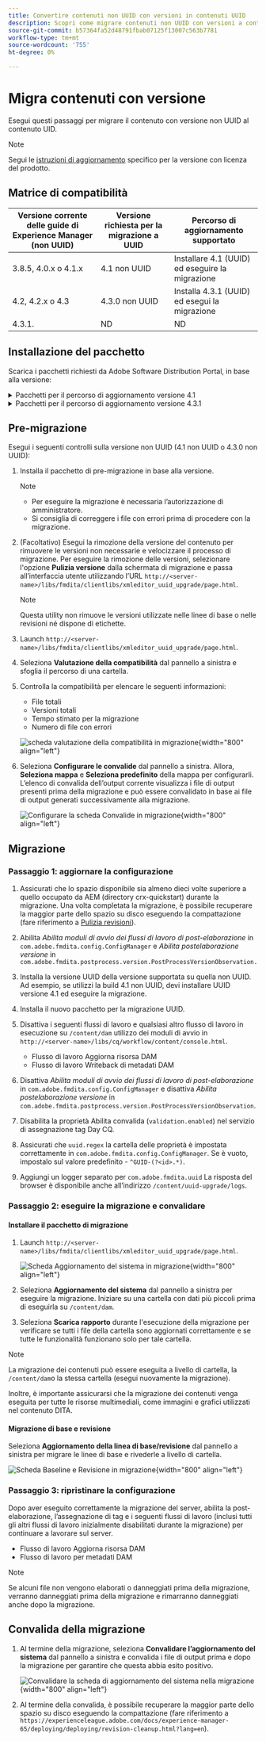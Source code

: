 ```yaml
---
title: Convertire contenuti non UUID con versioni in contenuti UUID
description: Scopri come migrare contenuti non UUID con versioni a contenuti UUID.
source-git-commit: b57364fa52d48791fbab07125f13007c563b7781
workflow-type: tm+mt
source-wordcount: '755'
ht-degree: 0%

---
```


# Migra contenuti con versione

Esegui questi passaggi per migrare il contenuto con versione non UUID al contenuto UID.

>[!NOTE]
>
>Segui le [istruzioni di aggiornamento](./upgrade-xml-documentation.md) specifico per la versione con licenza del prodotto.

## Matrice di compatibilità

| Versione corrente delle guide di Experience Manager (non UUID) | Versione richiesta per la migrazione a UUID | Percorso di aggiornamento supportato |
|---|---|---|
| 3.8.5, 4.0.x o 4.1.x | 4.1 non UUID | Installare 4.1 (UUID) ed eseguire la migrazione |
| 4.2, 4.2.x o 4.3 | 4.3.0 non UUID | Installa 4.3.1 (UUID) ed esegui la migrazione |
| 4.3.1. | ND | ND |

## Installazione del pacchetto

Scarica i pacchetti richiesti da Adobe Software Distribution Portal, in base alla versione:
<details>
<summary>  Pacchetti per il percorso di aggiornamento versione 4.1</summary>

1. **Pre-migrazione**: [com.adobe.guides.pre-uuid-migration-1.0.9.zip](https://experience.adobe.com/#/downloads/content/software-distribution/en/aem.html?package=%2Fcontent%2Fsoftware-distribution%2Fen%2Fdetails.html%2Fcontent%2Fdam%2Faem%2Fpublic%2Faemdox%2Fother-packages%2Fuuid-migration%2F1-0%2Fcom.adobe.guides.pre-uuid-migration-1.0.9.zip)
1. **Migrazione**: [com.adobe.guides.uuid-upgrade-1.0.19.zip](https://experience.adobe.com/#/downloads/content/software-distribution/en/aem.html?package=%2Fcontent%2Fsoftware-distribution%2Fen%2Fdetails.html%2Fcontent%2Fdam%2Faem%2Fpublic%2Faemdox%2Fother-packages%2Fuuid-migration%2F1-0%2Fcom.adobe.guides.uuid-upgrade-1.0.19.zip)
</details>


<details>
<summary> Pacchetti per il percorso di aggiornamento versione 4.3.1</summary>

1. **Pre-migrazione**: [com.adobe.guides.pre-uuid-migration-1.1.3.zip](https://experience.adobe.com/#/downloads/content/software-distribution/en/aem.html?package=%2Fcontent%2Fsoftware-distribution%2Fen%2Fdetails.html%2Fcontent%2Fdam%2Faem%2Fpublic%2Faemdox%2Fother-packages%2Fuuid-migration%2Fcom.adobe.guides.pre-uuid-migration-1.1.3.zip)
1. **Migrazione**: [com.adobe.guides.uuid-upgrade-1.1.15.zip](https://experience.adobe.com/#/downloads/content/software-distribution/en/aem.html?package=%2Fcontent%2Fsoftware-distribution%2Fen%2Fdetails.html%2Fcontent%2Fdam%2Faem%2Fpublic%2Faemdox%2Fother-packages%2Fuuid-migration%2Fcom.adobe.guides.uuid-upgrade-1.1.15.zip)

</details>

## Pre-migrazione

Esegui i seguenti controlli sulla versione non UUID (4.1 non UUID o 4.3.0 non UUID):

1. Installa il pacchetto di pre-migrazione in base alla versione.

   >[!NOTE]
   >
   >* Per eseguire la migrazione è necessaria l’autorizzazione di amministratore.
   >* Si consiglia di correggere i file con errori prima di procedere con la migrazione.

1. (Facoltativo) Esegui la rimozione della versione del contenuto per rimuovere le versioni non necessarie e velocizzare il processo di migrazione. Per eseguire la rimozione delle versioni, selezionare l&#39;opzione
   **Pulizia versione** dalla schermata di migrazione e passa all’interfaccia utente utilizzando l’URL `http://<server- name>/libs/fmdita/clientlibs/xmleditor_uuid_upgrade/page.html`.
   >[!NOTE]
   >
   >Questa utility non rimuove le versioni utilizzate nelle linee di base o nelle revisioni né dispone di etichette.
1. Launch `http://<server- name>/libs/fmdita/clientlibs/xmleditor_uuid_upgrade/page.html`.
1. Seleziona **Valutazione della compatibilità**  dal pannello a sinistra e sfoglia il percorso di una cartella.
1. Controlla la compatibilità per elencare le seguenti informazioni:
   * File totali
   * Versioni totali
   * Tempo stimato per la migrazione
   * Numero di file con errori

   ![scheda valutazione della compatibilità in migrazione](assets/migration-compatibility-assessment.png){width="800" align="left"}


1. Seleziona **Configurare le convalide** dal pannello a sinistra. Allora, **Seleziona mappa** e **Seleziona predefinito** della mappa per configurarli. L’elenco di convalida dell’output corrente visualizza i file di output presenti prima della migrazione e può essere convalidato in base ai file di output generati successivamente alla migrazione.

   ![Configurare la scheda Convalide in migrazione](assets/migration-configure-validation.png){width="800" align="left"}




## Migrazione

### Passaggio 1: aggiornare la configurazione

1. Assicurati che lo spazio disponibile sia almeno dieci volte superiore a quello occupato da AEM (directory crx-quickstart) durante la migrazione. Una volta completata la migrazione, è possibile recuperare la maggior parte dello spazio su disco eseguendo la compattazione (fare riferimento a [Pulizia revisioni](https://experienceleague.adobe.com/docs/experience-manager-65/deploying/deploying/revision-cleanup.html?lang=en)).

1. Abilita *Abilita moduli di avvio dei flussi di lavoro di post-elaborazione* in `com.adobe.fmdita.config.ConfigManager` e *Abilita postelaborazione versione* in `com.adobe.fmdita.postprocess.version.PostProcessVersionObservation.`

1. Installa la versione UUID della versione supportata su quella non UUID. Ad esempio, se utilizzi la build 4.1 non UUID, devi installare UUID versione 4.1 ed eseguire la migrazione.

1. Installa il nuovo pacchetto per la migrazione UUID.

1. Disattiva i seguenti flussi di lavoro e qualsiasi altro flusso di lavoro in esecuzione su `/content/dam` utilizzo dei moduli di avvio in `http://<server-name>/libs/cq/workflow/content/console.html`.

   * Flusso di lavoro Aggiorna risorsa DAM
   * Flusso di lavoro Writeback di metadati DAM

1. Disattiva *Abilita moduli di avvio dei flussi di lavoro di post-elaborazione* in `com.adobe.fmdita.config.ConfigManager` e disattiva *Abilita postelaborazione versione* in `com.adobe.fmdita.postprocess.version.PostProcessVersionObservation`.

1. Disabilita la proprietà Abilita convalida (`validation.enabled`) nel servizio di assegnazione tag Day CQ.

1. Assicurati che `uuid.regex` la cartella delle proprietà è impostata correttamente in `com.adobe.fmdita.config.ConfigManager`. Se è vuoto, impostalo sul valore predefinito - `^GUID-(?<id>.*)`.
1. Aggiungi un logger separato per `com.adobe.fmdita.uuid` La risposta del browser è disponibile anche all’indirizzo `/content/uuid-upgrade/logs`.

### Passaggio 2: eseguire la migrazione e convalidare

#### Installare il pacchetto di migrazione

1. Launch `http://<server-name>/libs/fmdita/clientlibs/xmleditor_uuid_upgrade/page.html`.

   ![Scheda Aggiornamento del sistema in migrazione](assets/migration-system-upgrade.png){width="800" align="left"}

1. Seleziona **Aggiornamento del sistema** dal pannello a sinistra per eseguire la migrazione. Iniziare su una cartella con dati più piccoli prima di eseguirla su `/content/dam`.

1. Seleziona **Scarica rapporto** durante l&#39;esecuzione della migrazione per verificare se tutti i file della cartella sono aggiornati correttamente e se tutte le funzionalità funzionano solo per tale cartella.


>[!NOTE]
>
> La migrazione dei contenuti può essere eseguita a livello di cartella, la `/content/dam`o la stessa cartella (esegui nuovamente la migrazione).

Inoltre, è importante assicurarsi che la migrazione dei contenuti venga eseguita per tutte le risorse multimediali, come immagini e grafici utilizzati nel contenuto DITA.

#### Migrazione di base e revisione

Seleziona **Aggiornamento della linea di base/revisione** dal pannello a sinistra per migrare le linee di base e rivederle a livello di cartella.

![Scheda Baseline e Revisione in migrazione](assets/migration-baseline-review-upgrade.png){width="800" align="left"}


### Passaggio 3: ripristinare la configurazione

Dopo aver eseguito correttamente la migrazione del server, abilita la post-elaborazione, l’assegnazione di tag e i seguenti flussi di lavoro (inclusi tutti gli altri flussi di lavoro inizialmente disabilitati durante la migrazione) per continuare a lavorare sul server.

* Flusso di lavoro Aggiorna risorsa DAM
* Flusso di lavoro per metadati DAM

>[!NOTE]
>
>Se alcuni file non vengono elaborati o danneggiati prima della migrazione, verranno danneggiati prima della migrazione e rimarranno danneggiati anche dopo la migrazione.

## Convalida della migrazione

1. Al termine della migrazione, seleziona **Convalidare l’aggiornamento del sistema** dal pannello a sinistra e convalida i file di output prima e dopo la migrazione per garantire che questa abbia esito positivo.

   ![Convalidare la scheda di aggiornamento del sistema nella migrazione](assets/migration-validate-system-upgrade.png){width="800" align="left"}


1. Al termine della convalida, è possibile recuperare la maggior parte dello spazio su disco eseguendo la compattazione (fare riferimento a `https://experienceleague.adobe.com/docs/experience-manager-65/deploying/deploying/revision-cleanup.html?lang=en`).

